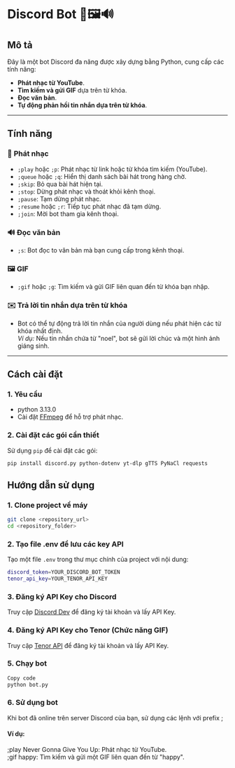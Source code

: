 # Discord Bot 🎵🖼️🔊

## Mô tả

Đây là một bot Discord đa năng được xây dựng bằng Python, cung cấp các tính năng:
- **Phát nhạc từ YouTube**.
- **Tìm kiếm và gửi GIF** dựa trên từ khóa.
- **Đọc văn bản**.
- **Tự động phản hồi tin nhắn dựa trên từ khóa**.

---

## Tính năng

### 🎵 **Phát nhạc**
- `;play` hoặc `;p`: Phát nhạc từ link hoặc từ khóa tìm kiếm (YouTube).
- `;queue` hoặc `;q`: Hiển thị danh sách bài hát trong hàng chờ.
- `;skip`: Bỏ qua bài hát hiện tại.
- `;stop`: Dừng phát nhạc và thoát khỏi kênh thoại.
- `;pause`: Tạm dừng phát nhạc.
- `;resume` hoặc `;r`: Tiếp tục phát nhạc đã tạm dừng.
- `;join`: Mời bot tham gia kênh thoại.

### 🔊 **Đọc văn bản**
- `;s`: Bot đọc to văn bản mà bạn cung cấp trong kênh thoại.

### 🖼️ **GIF**
- `;gif` hoặc `;g`: Tìm kiếm và gửi GIF liên quan đến từ khóa bạn nhập.

### ✉️ **Trả lời tin nhắn dựa trên từ khóa**
- Bot có thể tự động trả lời tin nhắn của người dùng nếu phát hiện các từ khóa nhất định.  
  *Ví dụ:* Nếu tin nhắn chứa từ "noel", bot sẽ gửi lời chúc và một hình ảnh giáng sinh.

---

## Cách cài đặt

### 1. Yêu cầu
- python 3.13.0  
- Cài đặt [FFmpeg](https://www.gyan.dev/ffmpeg/builds/) để hỗ trợ phát nhạc.

### 2. Cài đặt các gói cần thiết
Sử dụng `pip` để cài đặt các gói:

```bash
pip install discord.py python-dotenv yt-dlp gTTS PyNaCl requests
```

##  Hướng dẫn sử dụng
### 1. Clone project về máy
```bash
git clone <repository_url>
cd <repository_folder>
```

### 2. Tạo file .env để lưu các key API
Tạo một file `.env` trong thư mục chính của project với nội dung:
```bash
discord_token=YOUR_DISCORD_BOT_TOKEN
tenor_api_key=YOUR_TENOR_API_KEY
```

### 3. Đăng ký API Key cho Discord
Truy cập [Discord Dev](https://discord.com/developers/applications) để đăng ký tài khoản và lấy API Key.

### 4. Đăng ký API Key cho Tenor (Chức năng GIF)
Truy cập [Tenor API](https://developers.google.com/tenor/guides/quickstart) để đăng ký tài khoản và lấy API Key.

### 5. Chạy bot
```bash
Copy code
python bot.py
```

### 6. Sử dụng bot
Khi bot đã online trên server Discord của bạn, sử dụng các lệnh với prefix ;

#### Ví dụ:
;play Never Gonna Give You Up: Phát nhạc từ YouTube.  
;gif happy: Tìm kiếm và gửi một GIF liên quan đến từ "happy".